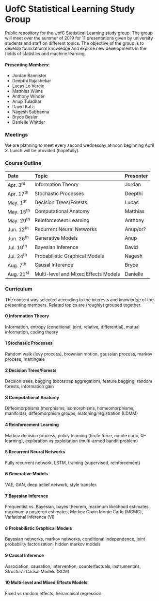 # UofC Statistical Learning Study Group
Public repository for the UofC Statistical Learning study group. The group will meet over the summer of 2019 for 11 presentations given by university students and staff on different topics. The objective of the group is to develop foundational knowledge and explore new developments in the fields of statistics and machine learning. 

#### Presenting Members:
- Jordan Bannister
- Deepthi Rajashekar
- Lucas Lo Vercio
- Matthias Wilms
- Anthony Winder
- Anup Tuladhar
- David Katz
- Nagesh Subbanna
- Bryce Besler
- Danielle Whittier


### Meetings
We are planning to meet every second wednesday at noon beginning April 3. Lunch will be provided (hopefully). 

### Course Outline

| Date                     | Topic                                          | Presenter    |
|:------------------------ |:---------------------------------------------- |:---------    |
| Apr. 3<sup>rd</sup>      | Information Theory                             | Jordan       |
| Apr. 17<sup>th</sup>     | Stochastic Processes                           | Deepthi      |
| May. 1<sup>st</sup>      | Decision Trees/Forests                         | Lucas        |
| May. 15<sup>th</sup>     | Computational Anatomy                          | Matthias     |
| May. 29<sup>th</sup>     | Reinforcement Learning                         | Anthony      |
| Jun. 12<sup>th</sup>     | Recurrent Neural Networks                      | Anup/or?    |
| Jun. 26<sup>th</sup>     | Generative Models                              | Anup         |
| Jul. 10<sup>th</sup>     | Bayesian Inference                             | David        |
| Jul. 24<sup>th</sup>     | Probabilistic Graphical Models                 | Nagesh       |
| Aug. 7<sup>th</sup>      | Causal Inference                               | Bryce        |
| Aug. 21<sup>st</sup>     | Multi-level and Mixed Effects Models           | Danielle     |

### Curriculum
The content was selected according to the interests and knowledge of the presenting members. Related topics are (roughly) grouped together.

#### 0 Information Theory 
Information, entropy (conditional, joint, relative, differential), mutual information, coding theory

#### 1 Stochastic Processes
Random walk (levy process), brownian motion, gaussian process, markov process, martingale

#### 2 Decision Trees/Forests 
Decsion trees, bagging (bootstrap aggregation), feature bagging, random forests, information gain

#### 3 Computational Anatomy 
Diffeomorphisms (morphisms, isomorphisms, homeomorphisms, manifolds), diffeomorphism groups, matching/registration (LDMM)

#### 4 Reinforcement Learning 
Markov decision process, policy learning (brute force, monte carlo, Q-learning), exploration vs exploitation (multi-armed bandit problem)

#### 5 Recurrent Neural Networks 
Fully recurrent network, LSTM, training (supervised, reinforcement)

#### 6 Generative Models 
VAE, GAN, deep belief network, style transfer.

#### 7 Bayesian Inference 
Frequentist vs. Bayesian, bayes theorem, maximum likelihood estimates, maximum a posterori estimates, Markov Chain Monte Carlo (MCMC), Variational Inference (VI)

#### 8 Probabilistic Graphical Models
Bayesian networks, markov networks, conditional independence, joint probability factorization, hidden markov models

#### 9 Causal Inference
Association, causation, intervention, counterfactuals, instrumentals, Structural Causal Models (SCM)

#### 10 Multi-level and Mixed Effects Models 
Fixed vs random effects, heirarchical regression

